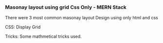 ### Masonay layout using grid Css Only - MERN Stack

There were 3 most common masonay layout Design using only html and css

CSS: Display Grid

Tricks: Some mathmetical tricks used.
